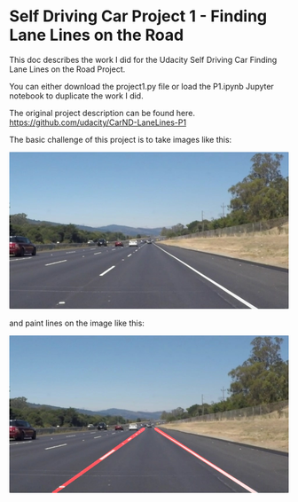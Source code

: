 # Self Driving Car Project 1 - Finding Lane Lines on the Road
This doc describes the work I did for the Udacity Self Driving Car Finding Lane Lines on the Road Project.

You can either download the project1.py file or load the P1.ipynb Jupyter notebook to duplicate the work I did.

The original project description can be found here. https://github.com/udacity/CarND-LaneLines-P1

The basic challenge of this project is to take images like this:

[//]: # (Image References)

[image1]: ./test_images/solidWhiteRight.jpg "Original"
[image2]: ./examples/laneLines_thirdPass.jpg "Original with lane lines"


![Original image][image1]

and paint lines on the image like this:


![Original image with lane lines][image2]
